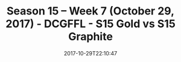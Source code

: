 ---
title: Season 15 – Week 7 (October 29, 2017) - DCGFFL - S15 Gold vs S15 Graphite
teams-score:
- team: _teams/s15-gold.md
  score: 19
- team: _teams/s15-graphite.md
  score: 26
mvp: Brendan McFarland, Vinnie DeRight
game-ball: Jermaine Jackson, Taylor Butler
sportsperson: 'Stephanie McDaniel, Peter Pham '
season: 15
week: 7
date: '2017-10-29T22:10:47'
pageid: season-15-week-7-october-29-2017-5683-vs-5684
---